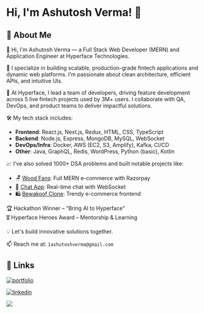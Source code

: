 # Hi, I'm Ashutosh Verma! 👋

## 🚀 About Me

👋 Hi, I'm Ashutosh Verma — a Full Stack Web Developer (MERN) and Application Engineer at Hyperface Technologies.

🚀 I specialize in building scalable, production-grade fintech applications and dynamic web platforms. I’m passionate about clean architecture, efficient APIs, and intuitive UIs.

💼 At Hyperface, I lead a team of developers, driving feature development across 5 live fintech projects used by 3M+ users. I collaborate with QA, DevOps, and product teams to deliver impactful solutions.

🛠️ My tech stack includes:
- **Frontend**: React.js, Next.js, Redux, HTML, CSS, TypeScript
- **Backend**: Node.js, Express, MongoDB, MySQL, WebSocket
- **DevOps/Infra**: Docker, AWS (EC2, S3, Amplify), Kafka, CI/CD
- **Other**: Java, GraphQL, Redis, WordPress, Python (basic), Kotlin

📈 I’ve also solved 1000+ DSA problems and built notable projects like:
- 🪑 [Wood Fans](https://wood-fans.vercel.app/): Full MERN e-commerce with Razorpay
- 💬 [Chat App](https://own-chat-app.vercel.app/): Real-time chat with WebSocket
- 🛍️ [Bewakoof Clone](https://bewakoof-team.netlify.app/): Trendy e-commerce frontend

🏆 Hackathon Winner – “Bring AI to Hyperface”  
🎖️ Hyperface Heroes Award – Mentorship & Learning

💡 Let's build innovative solutions together.

📫 Reach me at: `1ashutoshverma@gmail.com`  

## 🔗 Links

[![portfolio](https://img.shields.io/badge/my_portfolio-000?style=for-the-badge&logo=ko-fi&logoColor=white)](https://1ashutoshverma.github.io/)

[![linkedin](https://img.shields.io/badge/linkedin-0A66C2?style=for-the-badge&logo=linkedin&logoColor=white)](https://www.linkedin.com/in/1ashutoshverma/)


<img src="https://github-profile-summary-cards.vercel.app/api/cards/profile-details?username=1ashutoshverma&theme=github_dark" />
